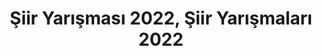 ---
layout: category
headline: "Şiir Yarışması, Şiir Yarışmaları"
subline: "Ülkemizde düzenlenen tüm <strong>güncel şiir yarışması</strong> duyurularına sayfamızdan ulaşabilirsiniz. 
Bu yarışmalar ilköğretim, ortaöğretim, lise, üniversite öğrencileri katılabildiği gibi her yaştan herkes de katılabilir. 
<strong>Şiir yarışmalarına</strong> katılacakları yaş sınırlarını kısıtlar kısmından görebilirsiniz. 23 Nisan Şiir Yarışması, 19 Mayıs Şiir Yarışması vb. yarışmaları bu sayfada inceleyebilirsiniz"
title: "Şiir Yarışması 2022, Şiir Yarışmaları 2022"
key: "şiir yarışması"
description: "Şiir yarışması, güncel şiir yarışmaları 2022, para ödüllü yarışmalar 2022"
permalink: "siir-yarismalari/"
---